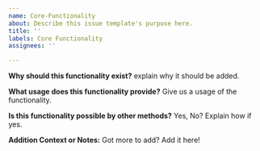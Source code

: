 ```yaml
---
name: Core-Functionality
about: Describe this issue template's purpose here.
title: ''
labels: Core Functionality
assignees: ''

---
```


**Why should this functionality exist?**
explain why it should be added.

**What usage does this functionality provide?**
Give us a usage of the functionality.

**Is this functionality possible by other methods?**
Yes, No? Explain how if yes.

**Addition Context or Notes:**
Got more to add? Add it here!
